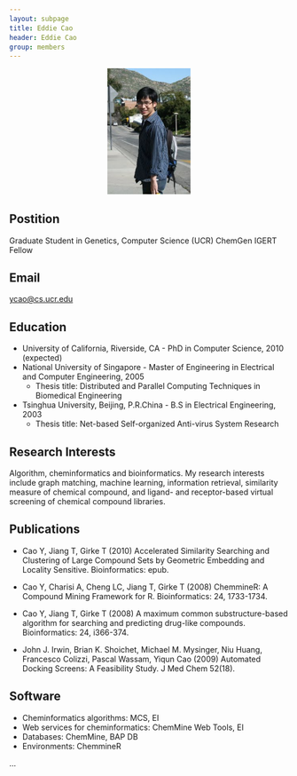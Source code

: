 ```yaml
---
layout: subpage
title: Eddie Cao 
header: Eddie Cao
group: members 
---
```


<p align="center"><a href="https://girke.bioinformatics.ucr.edu/members/eddie-cao/"><img src="/members/eddie-cao.jpg" alt="image" style="width:150px;"/></a></p>

## Postition

Graduate Student in Genetics, Computer Science (UCR)
ChemGen IGERT Fellow 

## Email 

ycao@cs.ucr.edu

## Education

+ University of California, Riverside, CA - PhD in Computer Science, 2010 (expected)
+ National University of Singapore - Master of Engineering in Electrical and Computer Engineering, 2005
   + Thesis title: Distributed and Parallel Computing Techniques in Biomedical Engineering
+ Tsinghua University, Beijing, P.R.China - B.S in Electrical Engineering, 2003
   + Thesis title: Net-based Self-organized Anti-virus System Research

## Research Interests

Algorithm, cheminformatics and bioinformatics. My research interests include graph matching, machine learning, information retrieval, similarity measure of chemical compound, and ligand- and receptor-based virtual screening of chemical compound libraries.

## Publications

+ Cao Y, Jiang T, Girke T (2010) Accelerated Similarity Searching and Clustering of Large Compound Sets by Geometric Embedding and Locality Sensitive. Bioinformatics: epub. 

+ Cao Y, Charisi A, Cheng LC, Jiang T, Girke T (2008) ChemmineR: A Compound Mining Framework for R. Bioinformatics: 24, 1733-1734. 

+ Cao Y, Jiang T, Girke T (2008) A maximum common substructure-based algorithm for searching and predicting drug-like compounds. Bioinformatics: 24, i366-374. 

+ John J. Irwin, Brian K. Shoichet, Michael M. Mysinger, Niu Huang, Francesco Colizzi, Pascal Wassam, Yiqun Cao (2009) Automated Docking Screens: A Feasibility Study. J Med Chem 52(18). 

## Software

+ Cheminformatics algorithms: MCS, EI
+ Web services for cheminformatics: ChemMine Web Tools, EI
+ Databases: ChemMine, BAP DB
+ Environments: ChemmineR


...
